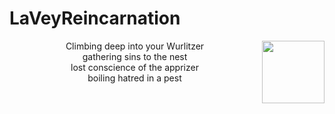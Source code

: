 <h1>LaVeyReincarnation</h1>
  
<img align="right" width="100" height="100" src="https://upload.wikimedia.org/wikipedia/commons/thumb/0/09/Baphosimb.svg/100px-Baphosimb.svg.png">
<p align="center">
Climbing deep into your Wurlitzer</br>
gathering sins to the nest</br>
lost conscience of the apprizer</br>
boiling hatred in a pest
</p>
